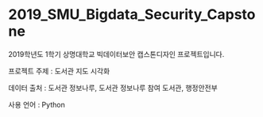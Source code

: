 # 2019_SMU_Bigdata_Security_Capstone
2019학년도 1학기 상명대학교 빅데이터보안 캡스톤디자인 프로젝트입니다.

프로젝트 주제 : 도서관 지도 시각화

데이터 출처 : 도서관 정보나루, 도서관 정보나루 참여 도서관, 행정안전부

 사용 언어 : Python
